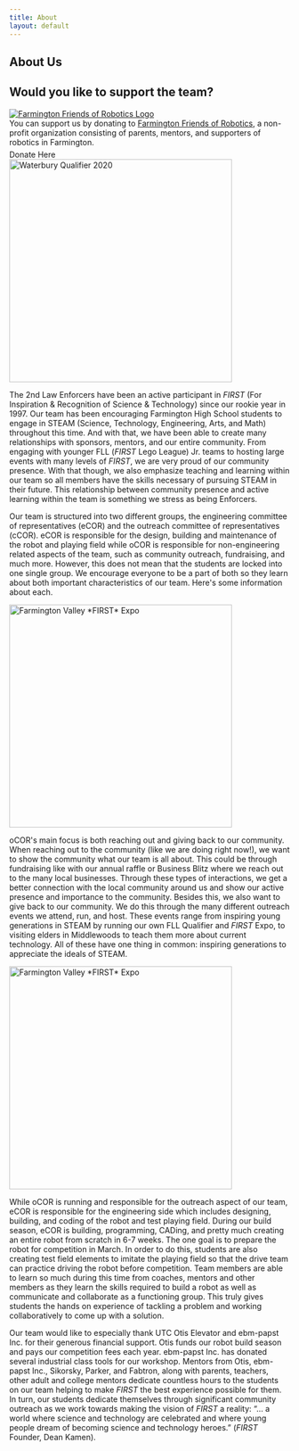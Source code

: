 ```yaml
---
title: About
layout: default
---
```

<style>
#donation-box {
	display: none; /* Don't worry, it's made visible by the JS */
	height: 5px;
	margin-top: -7.5px;
	color: #020579;
	background-color: #020579;
	border: none;
	border-radius: 2px;
}
</style>

## About Us

<!-- <a target=_blank href="http://www.farmingtonfor.org"></a> -->

<hr id="donation-box">
<div class="info-box">
  <h2>Would you like to support the team?</h2>
  <div id="container1">
    <a target=_blank href="http://www.farmingtonfor.org"><img id="logo" alt="Farmington Friends of Robotics Logo" src="{{ site.url }}/assets/img/sponsors/ffor-logo.png"></a>
    <div id="container2">
      <div style="margin-bottom:5px;">You can support us by donating to <a href="http://www.farmingtonfor.org">Farmington Friends of Robotics</a>, a non-profit organization consisting of parents, mentors, and supporters of robotics in Farmington.</div>
      <div style="margin-top:5px;">Donate Here</div>
    </div>
  </div>
</div>

<img src="/assets/img/about/waterbury2020.jpg" alt="Waterbury Qualifier 2020" style="width:400px;" class="float-left stay">

The 2nd Law Enforcers have been an active participant in *FIRST* (For Inspiration & Recognition of Science & Technology) since our rookie year in 1997. Our team has been encouraging Farmington High School students to engage in STEAM (Science, Technology, Engineering, Arts, and Math) throughout this time. And with that, we have been able to create many relationships with sponsors, mentors, and our entire community. From engaging with younger FLL (*FIRST* Lego League) Jr. teams to hosting large events with many levels of *FIRST*, we are very proud of our community presence. With that though, we also emphasize teaching and learning within our team so all members have the skills necessary of pursuing STEAM in their future. This relationship between community presence and active learning within the team is something we stress as being Enforcers.

Our team is structured into two different groups, the engineering committee of representatives (eCOR) and the outreach committee of representatives (cCOR). eCOR is responsible for the design, building and maintenance of the robot and playing field while oCOR is responsible for non-engineering related aspects of the team, such as community outreach, fundraising, and much more. However, this does not mean that the students are locked into one single group. We encourage everyone to be a part of both so they learn about both important characteristics of our team. Here's some information about each.

<img src="/assets/img/about/expo2020.jpg" alt="Farmington Valley *FIRST* Expo" style="width:400px;" class="float-right stay">

oCOR's main focus is both reaching out and giving back to our community. When reaching out to the community (like we are doing right now!), we want to show the community what our team is all about. This could be through fundraising like with our annual raffle or Business Blitz where we reach out to the many local businesses. Through these types of interactions, we get a better connection with the local community around us and show our active presence and importance to the community. Besides this, we also want to give back to our community. We do this through the many different outreach events we attend, run, and host. These events range from inspiring young generations in STEAM by running our own FLL Qualifier and *FIRST* Expo, to visiting elders in Middlewoods to teach them more about current technology. All of these have one thing in common: inspiring generations to appreciate the ideals of STEAM.

<img src="/assets/img/about/workingOnRobot.jpg" alt="Farmington Valley *FIRST* Expo" style="width:400px;" class="float-left stay">

While oCOR is running and responsible for the outreach aspect of our team, eCOR is responsible for the engineering side which includes designing, building, and coding of the robot and test playing field. During our build season, eCOR is building, programming, CADing, and pretty much creating an entire robot from scratch in 6-7 weeks. The one goal is to prepare the robot for competition in March. In order to do this, students are also creating test field elements to imitate the playing field so that the drive team can practice driving the robot before competition. Team members are able to learn so much during this time from coaches, mentors and other members as they learn the skills required to build a robot as well as communicate and collaborate as a functioning group. This truly gives students the hands on experience of tackling a problem and working collaboratively to come up with a solution.

Our team would like to especially thank UTC Otis Elevator and ebm-papst Inc. for their generous financial support. Otis funds our robot build season and pays our competition fees each year. ebm-papst Inc. has donated several industrial class tools for our workshop. Mentors from Otis, ebm-papst Inc., Sikorsky, Parker, and Fabtron, along with parents, teachers, other adult and college mentors dedicate countless hours to the students on our team helping to make *FIRST* the best experience possible for them. In turn, our students dedicate themselves through significant community outreach as we work towards making the vision of *FIRST* a reality: “… a world where science and technology are celebrated and where young people dream of becoming science and technology heroes.” (*FIRST* Founder, Dean Kamen).
